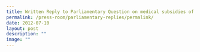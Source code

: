 ```yaml
---
title: Written Reply to Parliamentary Question on medical subsidies of civil servants
permalink: /press-room/parliamentary-replies/permalink/
date: 2012-07-10
layout: post
description: ""
image: ""
---
```

